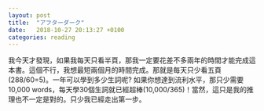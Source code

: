 ```yaml
---
layout: post
title:  "アフターダーク"
date:   2018-10-27 20:13:27 +0100
categories: reading
---
```

我今天才發現，如果我每天只看半頁，那我一定要花差不多兩年的時間才能完成這本書。這個不行，我想最短兩個月的時間完成。那就是每天只少看五頁(288/60=5)。一年可以學到多少生詞呢? 如果你想達到流利水平，那只少需要10,000 words，每天學30個生詞就已經超棒(10,000/365)！當然，這只是我的推理也不一定是對的。只少我已經走出第一步。

